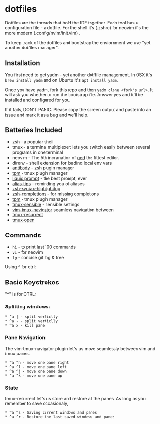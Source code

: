 # dotfiles

Dotfiles are the threads that hold the IDE together. Each tool has a configuration file - a dotfile. For the shell it's (.zshrc) for neovim it's the more modern (.config/nvim/init.vim) . 

To keep track of the dotfiles and bootstrap the enviornment we use "yet another dotfiles manager". 

## Installation

You first need to get yadm - yet another dotffile management. In OSX it's `brew
install yadm` and on Ubuntu it's `apt install yadm`.

Once you have yadm, fork this repo and then `yadm clone <fork's url>`.
It will ask you whether to run the bootstrap file. Answer yes and it'll be installed 
and configured for you.

If it fails, DON'T PANIC. 
Please copy the screen output and paste into an issue and mark it as a bug and we'll help.

## Batteries Included

* zsh - a popular shell
* tmux - a terminal multiplexer: lets you switch easily between several
  programs in one terminal
* neovim - The 5th incranation of 
[qed](https://twobithistory.org/2018/08/05/where-vim-came-from.html) the
fittest editor.
* [direnv](https://direnv.net/) - shell extension for loading local env vars
* [antibody](http://getantibody.github.io/) - zsh plugin manager
* [tpm](https://github.com/tmux-plugins/tpm) - tmux plugin manager
* [liquid prompt](https://github.ocm/nojhan/liquidprompt) - the best prompt, ever
* [alias-tips](https://github.com/djui/alias-tips) - reminding you of aliases
* [zsh-syntax-highlighting](https://github.com/zsh-users/zsh-syntax-highlighting)
* [zsh-completions](https://github.com/zsh-users/zsh-completions) - for missing completions
* [tpm](https://github.com/tmux-plugins/tpm) - tmux plugin manager
* [tmux-sensible](https://github.com/tmux-plugins/tmux-sensible) - sensible settings
* [vim-tmux-navigator](https://github.com/christoomey/vim-tmux-navigator) 
seamless navigation between 
* [tmux-resurrect](https://github.com/tmux-plugins/tmux-resurrect)
* [tmux-open](https://github.com/tmux-plugins/tmux-open)


## Commands

* `hi` - to print last 100 commands
* `vi` - for neovim
* `lg` - concise git log & tree

Using ^ for ctrl:

## Basic Keystrokes

"^" is for CTRL:

### Splitting windows:

    * ^a | - split verticlly  
    * ^a - - split verticlly  
    * ^a x - kill pane 

### Pane Navigation:

The vim-tmux-navigator plugin let's us move seamlessly between vim and tmux panes.

    * ^a ^h - move one pane right
    * ^a ^l - move one pane left
    * ^a ^j - move one pane down
    * ^a ^k - move one pane up

### State

tmux-resurrect let's us store and restore all the panes. As long as you remember to save occasionaly, 

    * ^a ^s - Saving current windows and panes
    * ^a ^r - Restore the last saved windows and panes

